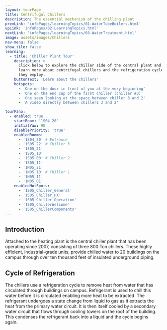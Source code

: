 ```yaml
---
layout: tourPage
title: Centrifugal Chillers
description: The essential mechanism of the chilling plant
prevLink: 'infoPages/learningTopics/01-WaterTubeBoilers.html'
upLink: 'infoPages/02-LearningTopics.html'
nextLink: 'infoPages/learningTopics/03-WaterTreatment.html'
image: assets/images/Chillers
nav-menu: false
show_tile: false
learning:
  - title: 'Chiller Plant Tour'
    description: >
      Click below to explore the chiller side of the central plant and
      learn more about centrifugal chillers and the refrigeration cycle
      they employ.
    buttonText: 'Learn about the chillers'
    hotspots:
      - 'One on the door in front of you at the very beginning'
      - 'One on the end cap of the first chiller (chiller #3)'
      - 'One seen looking at the space between chiller 3 and 2'
      - 'A video directly between chillers 3 and 2'

tourPano:
  - enabled: true
    startRoom: '1S04_20'
    initialYaw: 90
    disablePriority: 'true'
    enabledRooms:
      - '1S04_20' # Entrance
      - '1S05_22' # Chiller 3
      - '1S05_21'
      - '1S05_10'
      - '1S05_00' # Chiller 2
      - '1S05_11'
      - '1N05_21'
      - '1N05_10' # Chiller 1
      - '1N05_11'
      - '1N05_01'
    enabledHotSpots:
      - '1S05_Chiller_General'
      - '1S05_Chiller_HX'
      - '1S05_Chiller_Operation'
      - '1S05_ChillerWelcome'
      - '1S05_ChillerComponents'
---
```

## Introduction
Attached to the heating plant is the central chiller plant that has been operating since 2007, consisting of three 800 Ton chillers. These highly efficient, industrial-grade units, provide chilled water to 20 buildings on the campus through over ten thousand feet of insulated underground piping.

## Cycle of Refrigeration
The chillers use a refrigeration cycle to remove heat from water that has circulated through buildings on campus. Refrigerant is used to chill this water before it is circulated enabling more heat to be extracted. The refrigerant undergoes a state change from liquid to gas as it extracts the heat from the primary water circuit. It is then itself cooled by a secondary water circuit that flows through cooling towers on the roof of the building. This condenses the refrigerant back into a liquid and the cycle begins again.
